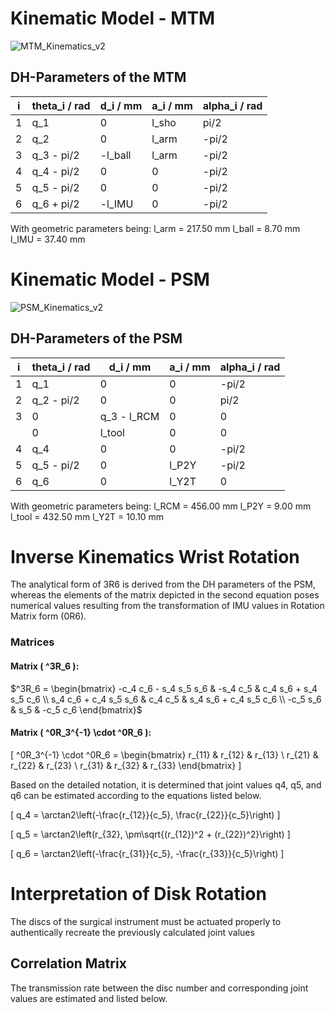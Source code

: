 # Kinematic Model - MTM

![MTM_Kinematics_v2](https://github.com/AW9920/osMDV/assets/61975888/41506908-b114-4d83-a015-4890bf454e18)

## **DH-Parameters of the MTM**

| i | theta_i / rad | d_i / mm | a_i / mm | alpha_i / rad |
|---|---------------|----------|----------|---------------|
| 1 | q_1           | 0        | l_sho    | pi/2          |
| 2 | q_2           | 0        | l_arm    | -pi/2         |
| 3 | q_3 - pi/2    | -l_ball  | l_arm    | -pi/2         |
| 4 | q_4 - pi/2    | 0        | 0        | -pi/2         |
| 5 | q_5 - pi/2    | 0        | 0        | -pi/2         |
| 6 | q_6 + pi/2    | -l_IMU   | 0        | -pi/2         |

With geometric parameters being:
l_arm = 217.50 mm
l_ball = 8.70 mm
l_IMU = 37.40 mm

# Kinematic Model - PSM

![PSM_Kinematics_v2](https://github.com/AW9920/osMDV/assets/61975888/8c46b517-5b5f-40d9-ad9e-4cad083b5da8)

##  **DH-Parameters of the PSM**

| i | theta_i / rad |  d_i / mm   | a_i / mm | alpha_i / rad |
|---|---------------|-------------|----------|---------------|
| 1 | q_1           | 0           | 0        | -pi/2         |
| 2 | q_2 - pi/2    | 0           | 0        | pi/2          |
| 3 | 0             | q_3 - l_RCM | 0        | 0             |
|   | 0             | l_tool      | 0        | 0             |
| 4 | q_4           | 0           | 0        | -pi/2         |
| 5 | q_5 - pi/2    | 0           | l_P2Y    | -pi/2         |
| 6 | q_6           | 0           | l_Y2T    | 0             |

With geometric parameters being:
l_RCM   = 456.00 mm
l_P2Y   = 9.00 mm
l_tool  = 432.50 mm
l_Y2T   = 10.10 mm

# Inverse Kinematics Wrist Rotation

The analytical form of 3R6 is derived from the DH parameters of the PSM, whereas the elements of the matrix depicted in
the second equation poses numerical values resulting from the transformation of IMU values in Rotation Matrix form (0R6).

### Matrices

#### Matrix \( ^3R_6 \):

$^3R_6 = \begin{bmatrix}
-c_4 c_6 - s_4 s_5 s_6 & -s_4 c_5 & c_4 s_6 + s_4 s_5 c_6 \\
s_4 c_6 + c_4 s_5 s_6 & c_4 c_5 & s_4 s_6 + c_4 s_5 c_6 \\
-c_5 s_6 & s_5 & -c_5 c_6
\end{bmatrix}$

#### Matrix \( ^0R_3^{-1} \cdot ^0R_6 \):

\[
^0R_3^{-1} \cdot ^0R_6 = \begin{bmatrix}
r_{11} & r_{12} & r_{13} \\
r_{21} & r_{22} & r_{23} \\
r_{31} & r_{32} & r_{33}
\end{bmatrix}
\]



Based on the detailed notation, it is determined that joint values q4, q5, and q6 can be estimated according to the equations listed below.


\[ q_4 = \arctan2\left(-\frac{r_{12}}{c_5}, \frac{r_{22}}{c_5}\right) \]

\[ q_5 = \arctan2\left(r_{32}, \pm\sqrt{(r_{12})^2 + (r_{22})^2}\right) \]

\[ q_6 = \arctan2\left(-\frac{r_{31}}{c_5}, -\frac{r_{33}}{c_5}\right) \]


# Interpretation of Disk Rotation

The discs of the surgical instrument must be actuated properly to authentically recreate the previously calculated joint values

##  Correlation Matrix
The transmission rate between the disc number and corresponding joint values are estimated and listed below.

